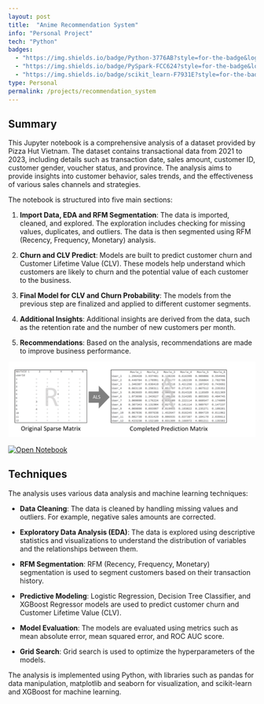 ```yaml
---
layout: post
title:  "Anime Recommendation System"
info: "Personal Project"
tech: "Python"
badges: 
  - "https://img.shields.io/badge/Python-3776AB?style=for-the-badge&logo=python&logoColor=white"
  - "https://img.shields.io/badge/PySpark-FCC624?style=for-the-badge&logo=apachespark&logoColor=#E35A16"
  - "https://img.shields.io/badge/scikit_learn-F7931E?style=for-the-badge&logo=scikit-learn&logoColor=white"
type: Personal
permalink: /projects/recommendation_system
---
```


## Summary

This Jupyter notebook is a comprehensive analysis of a dataset provided by Pizza Hut Vietnam. The dataset contains transactional data from 2021 to 2023, including details such as transaction date, sales amount, customer ID, customer gender, voucher status, and province. The analysis aims to provide insights into customer behavior, sales trends, and the effectiveness of various sales channels and strategies.

The notebook is structured into five main sections:

1. **Import Data, EDA and RFM Segmentation**: The data is imported, cleaned, and explored. The exploration includes checking for missing values, duplicates, and outliers. The data is then segmented using RFM (Recency, Frequency, Monetary) analysis.

2. **Churn and CLV Predict**: Models are built to predict customer churn and Customer Lifetime Value (CLV). These models help understand which customers are likely to churn and the potential value of each customer to the business.

3. **Final Model for CLV and Churn Probability**: The models from the previous step are finalized and applied to different customer segments.

4. **Additional Insights**: Additional insights are derived from the data, such as the retention rate and the number of new customers per month.

5. **Recommendations**: Based on the analysis, recommendations are made to improve business performance.

![Project Image](/images/recommendation.png)

[![Open Notebook](https://img.shields.io/badge/Jupyter-Open_Notebook-blue?logo=Jupyter)](/notebooks/Recommendation%20System.html)

## Techniques

The analysis uses various data analysis and machine learning techniques:

- **Data Cleaning**: The data is cleaned by handling missing values and outliers. For example, negative sales amounts are corrected.

- **Exploratory Data Analysis (EDA)**: The data is explored using descriptive statistics and visualizations to understand the distribution of variables and the relationships between them.

- **RFM Segmentation**: RFM (Recency, Frequency, Monetary) segmentation is used to segment customers based on their transaction history.

- **Predictive Modeling**: Logistic Regression, Decision Tree Classifier, and XGBoost Regressor models are used to predict customer churn and Customer Lifetime Value (CLV).

- **Model Evaluation**: The models are evaluated using metrics such as mean absolute error, mean squared error, and ROC AUC score.

- **Grid Search**: Grid search is used to optimize the hyperparameters of the models.

The analysis is implemented using Python, with libraries such as pandas for data manipulation, matplotlib and seaborn for visualization, and scikit-learn and XGBoost for machine learning.
